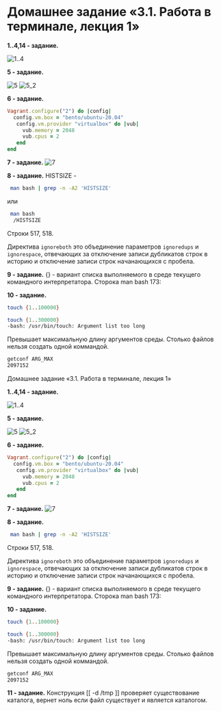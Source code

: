 # Домашнее задание «3.1. Работа в терминале, лекция 1»

**1..4,14 - задание.**

![1..4](hw-03.1.1-4.jpg)




**5 - задание.**

![5](hw-03.1.5.jpg)
![5_2](hw-03.1.5_2.jpg)
  
  
**6 - задание.**

```ruby
Vagrant.configure("2") do |config|
  config.vm.box = "bento/ubuntu-20.04"
   config.vm.provider "virtualbox" do |vub|
     vub.memory = 2048
     vub.cpus = 2
   end
end 
```

**7 - задание.**
![7](hw-03.1.7.jpg)


**8 - задание.**
HISTSIZE - 

```bash
 man bash | grep -n -A2 'HISTSIZE'
```
или
```bash
 man bash
  /HISTSIZE
```
Строки 517, 518.

Директива `ignoreboth` это объединение параметров `ignoredups` и `ignorespace`, отвечающих за отключение записи дубликатов строк в историю и отключение записи строк начанающихся с пробела.

**9 - задание.**
{} - вариант списка выполняемого в среде текущего командного интерпретатора.
Сторока man bash 173:



**10 - задание.**
```bash
touch {1..100000}
```

```bash
touch {1..300000}
-bash: /usr/bin/touch: Argument list too long
```
Превышает максимальную длину аргументов среды. Столько файлов нельзя создать одной коммандой.
```bash
getconf ARG_MAX
2097152
```
Домашнее задание «3.1. Работа в терминале, лекция 1»

**1..4,14 - задание.**

![1..4](hw-03.1.1-4.jpg)




**5 - задание.**

![5](hw-03.1.5.jpg)
![5_2](hw-03.1.5_2.jpg)
  
  
**6 - задание.**

```ruby
Vagrant.configure("2") do |config|
  config.vm.box = "bento/ubuntu-20.04"
   config.vm.provider "virtualbox" do |vub|
     vub.memory = 2048
     vub.cpus = 2
   end
end 
```

**7 - задание.**
![7](hw-03.1.7.jpg)


**8 - задание.**
```bash
 man bash | grep -n -A2 'HISTSIZE'
```
Строки 517, 518.

Директива `ignoreboth` это объединение параметров `ignoredups` и `ignorespace`, отвечающих за отключение записи дубликатов строк в историю и отключение записи строк начанающихся с пробела.

**9 - задание.**
{} - вариант списка выполняемого в среде текущего командного интерпретатора.
Сторока man bash 173:



**10 - задание.**
```bash
touch {1..100000}
```

```bash
touch {1..300000}
-bash: /usr/bin/touch: Argument list too long
```
Превышает максимальную длину аргументов среды. Столько файлов нельзя создать одной коммандой.
```bash
getconf ARG_MAX
2097152
```

**11 - задание.**
Конструкция [[ -d /tmp ]] проверяет существование каталога, вернет ноль если файл существует и является каталогом.

